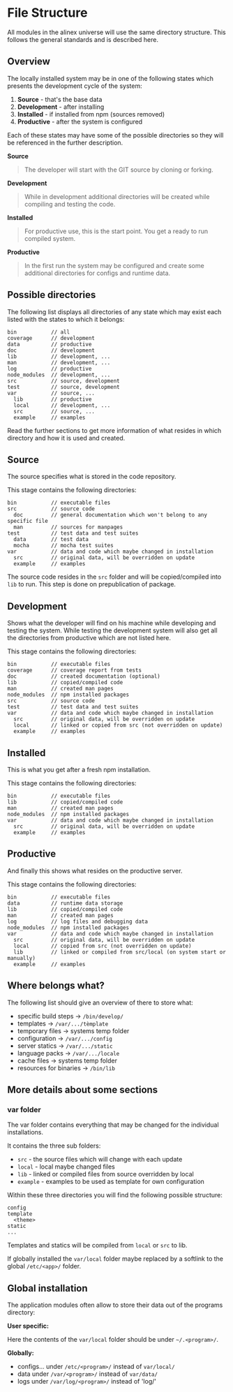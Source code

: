 File Structure
=================================================

All modules in the alinex universe will use the same directory structure.
This follows the general standards and is described here.


Overview
-------------------------------------------------
The locally installed system may be in one of the following states which
presents the development cycle of the system:

1. **Source** - that's the base data
2. **Development** - after installing
3. **Installed** - if installed from npm (sources removed)
4. **Productive** - after the system is configured

Each of these states may have some of the possible directories so they will
be referenced in the further description.

**Source**

> The developer will start with the GIT source by cloning or forking.

**Development**

> While in development additional directories will be created while compiling and
> testing the code.

**Installed**

> For productive use, this is the start point. You get a ready to run compiled
> system.

**Productive**

> In the first run the system may be configured and create some additional
> directories for configs and runtime data.


Possible directories
-------------------------------------------------

The following list displays all directories of any state which may exist each
listed with the states to which it belongs:

``` text
bin           // all
coverage      // development
data          // productive
doc           // development
lib           // development, ...
man           // development, ...
log           // productive
node_modules  // development, ...
src           // source, development
test          // source, development
var           // source, ...
  lib         // productive
  local       // development, ...
  src         // source, ...
  example     // examples
```

Read the further sections to get more information of what resides in which
directory and how it is used and created.


Source
-------------------------------------------------

The source specifies what is stored in the code repository.

This stage contains the following directories:

``` text
bin           // executable files
src           // source code
  doc         // general documentation which won't belong to any specific file
  man         // sources for manpages
test          // test data and test suites
  data        // test data
  mocha       // mocha test suites
var           // data and code which maybe changed in installation
  src         // original data, will be overridden on update
  example     // examples
```

The source code resides in the `src` folder and will be copied/compiled into
`lib` to run. This step is done on prepublication of package.


Development
-------------------------------------------------

Shows what the developer will find on his machine while developing and testing
the system. While testing the development system will also get all the
directories from productive which are not listed here.

This stage contains the following directories:

``` text
bin           // executable files
coverage      // coverage report from tests
doc           // created documentation (optional)
lib           // copied/compiled code
man           // created man pages
node_modules  // npm installed packages
src           // source code
test          // test data and test suites
var           // data and code which maybe changed in installation
  src         // original data, will be overridden on update
  local       // linked or copied from src (not overridden on update)
  example     // examples
```


Installed
-------------------------------------------------

This is what you get after a fresh npm installation.

This stage contains the following directories:

``` text
bin           // executable files
lib           // copied/compiled code
man           // created man pages
node_modules  // npm installed packages
var           // data and code which maybe changed in installation
  src         // original data, will be overridden on update
  example     // examples
```


Productive
-------------------------------------------------

And finally this shows what resides on the productive server.

This stage contains the following directories:

``` text
bin           // executable files
data          // runtime data storage
lib           // copied/compiled code
man           // created man pages
log           // log files and debugging data
node_modules  // npm installed packages
var           // data and code which maybe changed in installation
  src         // original data, will be overridden on update
  local       // copied from src (not overridden on update)
  lib         // linked or compiled from src/local (on system start or manually)
  example     // examples
```


Where belongs what?
-------------------------------------------------
The following list should give an overview of there to store what:

- specific build steps -> `/bin/develop/`
- templates -> `/var/.../tèmplate`
- temporary files -> systems temp folder
- configuration -> `/var/.../config`
- server statics -> `/var/.../static`
- language packs -> `/var/.../locale`
- cache files -> systems temp folder
- resources for binaries -> `/bin/lib`


More details about some sections
-------------------------------------------------

### var folder

The var folder contains everything that may be changed for the individual
installations.

It contains the three sub folders:

- `src` - the source files which will change with each update
- `local` - local maybe changed files
- `lib` - linked or compiled files from source overridden by local
- `example` - examples to be used as template for own configuration

Within these three directories you will find the following possible structure:

``` text
config
template
  <theme>
static
...
```

Templates and statics will be compiled from `local` or `src` to lib.

If globally installed the `var/local` folder maybe replaced by a softlink
to the global `/etc/<app>/` folder.


Global installation
-------------------------------------------------
The application modules often allow to store their data out of the programs
directory:

__User specific:__

Here the contents of the `var/local` folder should be under `~/.<program>/`.

__Globally:__

- configs... under `/etc/<program>/` instead of `var/local/`
- data under `/var/<program>/` instead of `var/data/`
- logs under `/var/log/<program>/` instead of 'log/'


